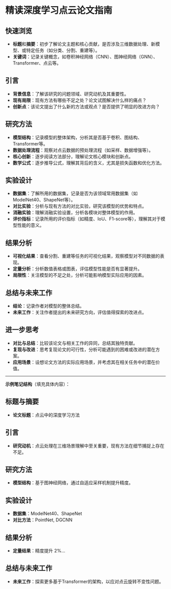 # 精读深度学习点云论文指南

##  快速浏览
- **标题**和**摘要**：初步了解论文主题和核心贡献，是否涉及三维数据处理、新模型、或特定任务（如分类、分割、重建等）。
- **关键词**：记录关键概念，如卷积神经网络（CNN）、图神经网络（GNN）、Transformer、点云等。

## 引言
- **背景信息**：了解该研究的问题领域、研究动机及其重要性。
- **现有局限**：现有方法有哪些不足之处？论文试图解决什么样的痛点？
- **创新点**：该论文提出了什么新的方法或观点？是否提供了明显的改进方向？

## 研究方法
- **模型结构**：记录模型的整体架构，分析其是否基于卷积、图结构、Transformer等。
- **数据处理流程**：观察对点云数据的预处理流程（如采样、数据增强等）。
- **核心创新**：逐步阅读方法部分，理解论文核心模块和创新点。
- **数学公式**：逐步推导公式，理解其背后的含义，尤其是损失函数和优化方法。

## 实验设计
- **数据集**：了解所用的数据集，记录是否为该领域常用数据集（如ModelNet40、ShapeNet等）。
- **对比实验**：分析与现有方法的对比实验，研究该模型的优势和特点。
- **消融实验**：理解消融实验设置，分析各模块对整体模型的作用。
- **评价指标**：记录所用的评价指标（如精度、IoU、F1-score等），理解其对于模型性能的意义。

## 结果分析
- **可视化结果**：查看分割、重建等任务的可视化结果，观察模型对不同数据的表现。
- **定量分析**：分析数值表格或图表，评估模型性能是否有显著提升。
- **局限性**：关注模型的不足之处，分析可能影响模型实际应用的因素。

## 总结与未来工作
- **结论**：记录作者对模型的整体总结。
- **未来工作**：关注作者提出的未来研究方向，评估值得探索的改进点。

## 进一步思考
- **对比与总结**：比较该论文与相关工作的异同，总结其独特贡献。
- **复现与改进**：思考复现论文的可行性，分析可能遇到的困难或改进的潜在方案。
- **应用场景**：设想论文方法的实际应用场景，并考虑其在相关任务中的潜在价值。

---

**示例笔记结构**（填充具体内容）：

## 标题与摘要
- **论文标题**：点云中的深度学习方法

## 引言
- **研究动机**：点云处理在三维场景理解中至关重要，现有方法在细节捕捉上存在不足。

## 研究方法
- **模型结构**：基于图神经网络，通过自适应采样机制提升精度。

## 实验设计
- **数据集**：ModelNet40、ShapeNet
- **对比方法**：PointNet, DGCNN

## 结果分析
- **定量结果**：精度提升 2%...

## 总结与未来工作
- **未来工作**：探索更多基于Transformer的架构，以应对点云旋转不变性问题。